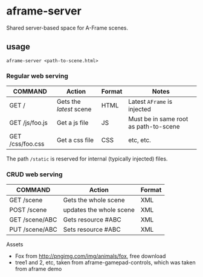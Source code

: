 # aframe-server
Shared server-based space for A-Frame scenes.

## usage

````
aframe-server <path-to-scene.html>
````

### Regular web serving

COMMAND         | Action                   | Format | Notes
----------------|--------------------------|--------|-----
GET /           | Gets the *latest* scene  | HTML   | Latest `AFrame` is injected
GET /js/foo.js  | Get a js file            | JS     | Must be in same root as path-to-scene
GET /css/foo.css| Get a css file           | CSS    | etc, etc.


The path `/static` is reserved for internal (typically injected) files.

### CRUD web serving


COMMAND    | Action                   | Format
-----------|--------------------------|--------
GET /scene | Gets the whole scene     | XML
POST /scene | updates the whole scene | XML
GET /scene/ABC | Gets resource #ABC   | XML
PUT /scene/ABC | Sets resource #ABC   | XML 


Assets
 * Fox from http://pngimg.com/img/animals/fox, free download
 * tree1 and 2, etc, taken from aframe-gamepad-controls, which was taken from aframe demo
